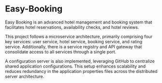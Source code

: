 # Easy-Booking
Easy Booking is an advanced hotel management and booking system that facilitates hotel reservations, availability checks, and hotel reviews.

This project follows a microservice architecture, primarily comprising four key services: user service, hotel service, booking service, and rating service. Additionally, there is a service registry and API gateway that consolidate access to all services through a single port.

A configuration server is also implemented, leveraging GitHub to centralize shared application configurations. This setup enhances scalability and reduces redundancy in the application properties files across the distributed server architecture.
